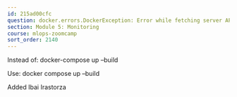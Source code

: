 ```yaml
---
id: 215ad00cfc
question: docker.errors.DockerException: Error while fetching server API version: HTTPConnection.request() got an unexpected keyword argument 'chunked'
section: Module 5: Monitoring
course: mlops-zoomcamp
sort_order: 2140
---
```


Instead of:  docker-compose up –build

Use: docker compose up –build

Added Ibai Irastorza


